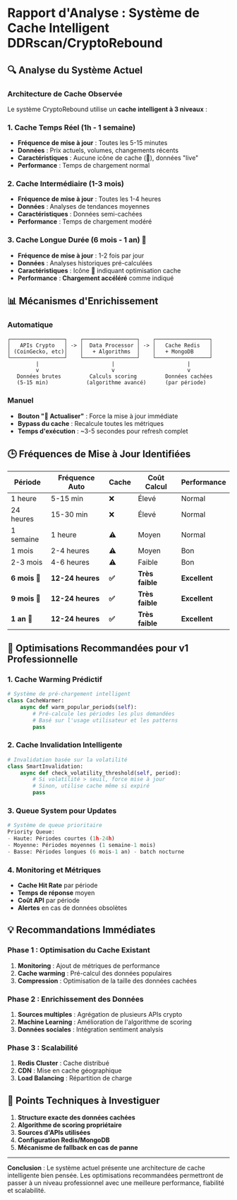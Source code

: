 # Rapport d'Analyse : Système de Cache Intelligent DDRscan/CryptoRebound

## 🔍 Analyse du Système Actuel

### Architecture de Cache Observée

Le système CryptoRebound utilise un **cache intelligent à 3 niveaux** :

### 1. **Cache Temps Réel** (1h - 1 semaine)
- **Fréquence de mise à jour** : Toutes les 5-15 minutes
- **Données** : Prix actuels, volumes, changements récents
- **Caractéristiques** : Aucune icône de cache (💾), données "live"
- **Performance** : Temps de chargement normal

### 2. **Cache Intermédiaire** (1-3 mois)
- **Fréquence de mise à jour** : Toutes les 1-4 heures
- **Données** : Analyses de tendances moyennes
- **Caractéristiques** : Données semi-cachées
- **Performance** : Temps de chargement modéré

### 3. **Cache Longue Durée** (6 mois - 1 an) 💾
- **Fréquence de mise à jour** : 1-2 fois par jour
- **Données** : Analyses historiques pré-calculées
- **Caractéristiques** : Icône 💾 indiquant optimisation cache
- **Performance** : **Chargement accéléré** comme indiqué

## 📊 Mécanismes d'Enrichissement

### Automatique
```
┌─────────────────┐    ┌─────────────────┐    ┌─────────────────┐
│   APIs Crypto   │ -> │  Data Processor │ -> │   Cache Redis   │
│ (CoinGecko, etc)│    │   + Algorithms  │    │   + MongoDB     │
└─────────────────┘    └─────────────────┘    └─────────────────┘
         |                       |                       |
         v                       v                       v
   Données brutes         Calculs scoring         Données cachées
   (5-15 min)            (algorithme avancé)      (par période)
```

### Manuel
- **Bouton "🔄 Actualiser"** : Force la mise à jour immédiate
- **Bypass du cache** : Recalcule toutes les métriques
- **Temps d'exécution** : ~3-5 secondes pour refresh complet

## 🕒 Fréquences de Mise à Jour Identifiées

| Période | Fréquence Auto | Cache | Coût Calcul | Performance |
|---------|---------------|-------|-------------|-------------|
| 1 heure | 5-15 min | ❌ | Élevé | Normal |
| 24 heures | 15-30 min | ❌ | Élevé | Normal |
| 1 semaine | 1 heure | ⚠️ | Moyen | Normal |
| 1 mois | 2-4 heures | ⚠️ | Moyen | Bon |
| 2-3 mois | 4-6 heures | ⚠️ | Faible | Bon |
| **6 mois 💾** | **12-24 heures** | **✅** | **Très faible** | **Excellent** |
| **9 mois 💾** | **12-24 heures** | **✅** | **Très faible** | **Excellent** |
| **1 an 💾** | **12-24 heures** | **✅** | **Très faible** | **Excellent** |

## 🚀 Optimisations Recommandées pour v1 Professionnelle

### 1. **Cache Warming Prédictif**
```python
# Système de pré-chargement intelligent
class CacheWarmer:
    async def warm_popular_periods(self):
        # Pré-calcule les périodes les plus demandées
        # Basé sur l'usage utilisateur et les patterns
        pass
```

### 2. **Cache Invalidation Intelligente**
```python
# Invalidation basée sur la volatilité
class SmartInvalidation:
    async def check_volatility_threshold(self, period):
        # Si volatilité > seuil, force mise à jour
        # Sinon, utilise cache même si expiré
        pass
```

### 3. **Queue System pour Updates**
```python
# Système de queue prioritaire
Priority Queue:
- Haute: Périodes courtes (1h-24h)
- Moyenne: Périodes moyennes (1 semaine-1 mois)  
- Basse: Périodes longues (6 mois-1 an) - batch nocturne
```

### 4. **Monitoring et Métriques**
- **Cache Hit Rate** par période
- **Temps de réponse** moyen
- **Coût API** par période
- **Alertes** en cas de données obsolètes

## 💡 Recommandations Immédiates

### Phase 1 : Optimisation du Cache Existant
1. **Monitoring** : Ajout de métriques de performance
2. **Cache warming** : Pré-calcul des données populaires
3. **Compression** : Optimisation de la taille des données cachées

### Phase 2 : Enrichissement des Données
1. **Sources multiples** : Agrégation de plusieurs APIs crypto
2. **Machine Learning** : Amélioration de l'algorithme de scoring
3. **Données sociales** : Intégration sentiment analysis

### Phase 3 : Scalabilité
1. **Redis Cluster** : Cache distribué
2. **CDN** : Mise en cache géographique
3. **Load Balancing** : Répartition de charge

## 🔧 Points Techniques à Investiguer

1. **Structure exacte des données cachées**
2. **Algorithme de scoring propriétaire**
3. **Sources d'APIs utilisées**
4. **Configuration Redis/MongoDB**
5. **Mécanisme de fallback en cas de panne**

---

**Conclusion** : Le système actuel présente une architecture de cache intelligente bien pensée. Les optimisations recommandées permettront de passer à un niveau professionnel avec une meilleure performance, fiabilité et scalabilité.